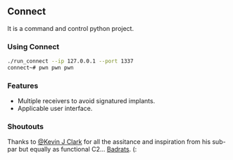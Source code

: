 ## Connect
It is a command and control python project.
### Using Connect
```bash
./run_connect --ip 127.0.0.1 --port 1337
connect~# pwn pwn pwn
```
### Features
* Multiple receivers to avoid signatured implants.
* Applicable user interface.

### Shoutouts
Thanks to [@Kevin J Clark](https://twitter.com/GuhnooPlusLinux) for all the assitance and inspiration from his sub-par but equally as functional C2... [Badrats](https://gitlab.com/KevinJClark/badrats). (:
